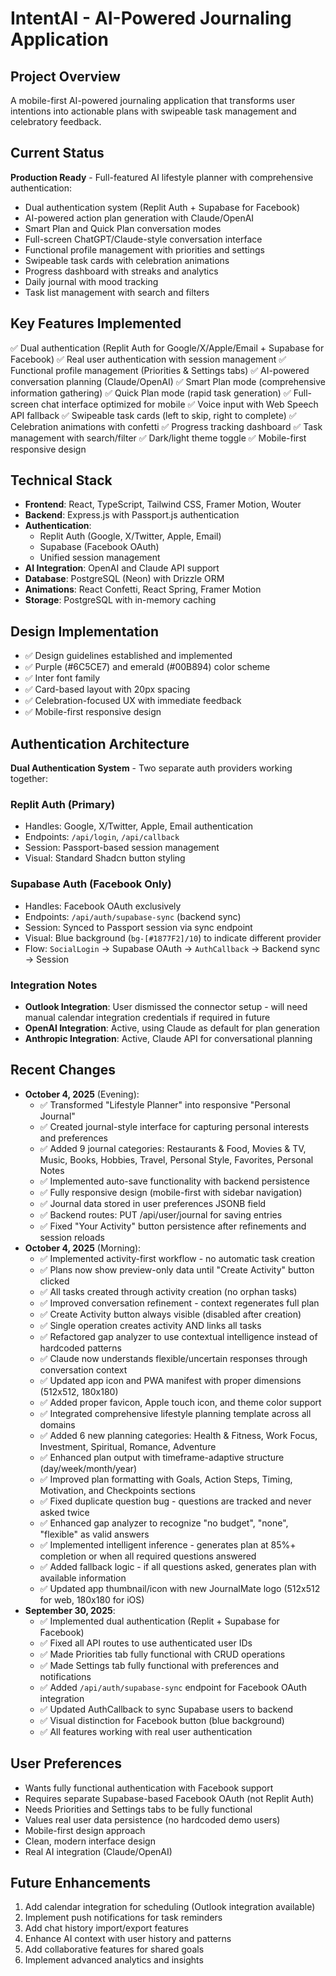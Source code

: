 # IntentAI - AI-Powered Journaling Application

## Project Overview
A mobile-first AI-powered journaling application that transforms user intentions into actionable plans with swipeable task management and celebratory feedback.

## Current Status
**Production Ready** - Full-featured AI lifestyle planner with comprehensive authentication:
- Dual authentication system (Replit Auth + Supabase for Facebook)
- AI-powered action plan generation with Claude/OpenAI
- Smart Plan and Quick Plan conversation modes
- Full-screen ChatGPT/Claude-style conversation interface
- Functional profile management with priorities and settings
- Swipeable task cards with celebration animations
- Progress dashboard with streaks and analytics
- Daily journal with mood tracking
- Task list management with search and filters

## Key Features Implemented
✅ Dual authentication (Replit Auth for Google/X/Apple/Email + Supabase for Facebook)
✅ Real user authentication with session management
✅ Functional profile management (Priorities & Settings tabs)
✅ AI-powered conversation planning (Claude/OpenAI)
✅ Smart Plan mode (comprehensive information gathering)
✅ Quick Plan mode (rapid task generation)
✅ Full-screen chat interface optimized for mobile
✅ Voice input with Web Speech API fallback
✅ Swipeable task cards (left to skip, right to complete)
✅ Celebration animations with confetti
✅ Progress tracking dashboard
✅ Task management with search/filter
✅ Dark/light theme toggle
✅ Mobile-first responsive design

## Technical Stack
- **Frontend**: React, TypeScript, Tailwind CSS, Framer Motion, Wouter
- **Backend**: Express.js with Passport.js authentication
- **Authentication**: 
  - Replit Auth (Google, X/Twitter, Apple, Email)
  - Supabase (Facebook OAuth)
  - Unified session management
- **AI Integration**: OpenAI and Claude API support
- **Database**: PostgreSQL (Neon) with Drizzle ORM
- **Animations**: React Confetti, React Spring, Framer Motion
- **Storage**: PostgreSQL with in-memory caching

## Design Implementation
- ✅ Design guidelines established and implemented
- ✅ Purple (#6C5CE7) and emerald (#00B894) color scheme
- ✅ Inter font family
- ✅ Card-based layout with 20px spacing
- ✅ Celebration-focused UX with immediate feedback
- ✅ Mobile-first responsive design

## Authentication Architecture
**Dual Authentication System** - Two separate auth providers working together:

### Replit Auth (Primary)
- Handles: Google, X/Twitter, Apple, Email authentication
- Endpoints: `/api/login`, `/api/callback`
- Session: Passport-based session management
- Visual: Standard Shadcn button styling

### Supabase Auth (Facebook Only)
- Handles: Facebook OAuth exclusively
- Endpoints: `/api/auth/supabase-sync` (backend sync)
- Session: Synced to Passport session via sync endpoint
- Visual: Blue background (`bg-[#1877F2]/10`) to indicate different provider
- Flow: `SocialLogin` → Supabase OAuth → `AuthCallback` → Backend sync → Session

### Integration Notes
- **Outlook Integration**: User dismissed the connector setup - will need manual calendar integration credentials if required in future
- **OpenAI Integration**: Active, using Claude as default for plan generation
- **Anthropic Integration**: Active, Claude API for conversational planning

## Recent Changes
- **October 4, 2025** (Evening):
  - ✅ Transformed "Lifestyle Planner" into responsive "Personal Journal" 
  - ✅ Created journal-style interface for capturing personal interests and preferences
  - ✅ Added 9 journal categories: Restaurants & Food, Movies & TV, Music, Books, Hobbies, Travel, Personal Style, Favorites, Personal Notes
  - ✅ Implemented auto-save functionality with backend persistence
  - ✅ Fully responsive design (mobile-first with sidebar navigation)
  - ✅ Journal data stored in user preferences JSONB field
  - ✅ Backend routes: PUT /api/user/journal for saving entries
  - ✅ Fixed "Your Activity" button persistence after refinements and session reloads
- **October 4, 2025** (Morning):
  - ✅ Implemented activity-first workflow - no automatic task creation
  - ✅ Plans now show preview-only data until "Create Activity" button clicked
  - ✅ All tasks created through activity creation (no orphan tasks)
  - ✅ Improved conversation refinement - context regenerates full plan
  - ✅ Create Activity button always visible (disabled after creation)
  - ✅ Single operation creates activity AND links all tasks
  - ✅ Refactored gap analyzer to use contextual intelligence instead of hardcoded patterns
  - ✅ Claude now understands flexible/uncertain responses through conversation context
  - ✅ Updated app icon and PWA manifest with proper dimensions (512x512, 180x180)
  - ✅ Added proper favicon, Apple touch icon, and theme color support
  - ✅ Integrated comprehensive lifestyle planning template across all domains
  - ✅ Added 6 new planning categories: Health & Fitness, Work Focus, Investment, Spiritual, Romance, Adventure
  - ✅ Enhanced plan output with timeframe-adaptive structure (day/week/month/year)
  - ✅ Improved plan formatting with Goals, Action Steps, Timing, Motivation, and Checkpoints sections
  - ✅ Fixed duplicate question bug - questions are tracked and never asked twice
  - ✅ Enhanced gap analyzer to recognize "no budget", "none", "flexible" as valid answers
  - ✅ Implemented intelligent inference - generates plan at 85%+ completion or when all required questions answered
  - ✅ Added fallback logic - if all questions asked, generates plan with available information
  - ✅ Updated app thumbnail/icon with new JournalMate logo (512x512 for web, 180x180 for iOS)
- **September 30, 2025**: 
  - ✅ Implemented dual authentication (Replit + Supabase for Facebook)
  - ✅ Fixed all API routes to use authenticated user IDs
  - ✅ Made Priorities tab fully functional with CRUD operations
  - ✅ Made Settings tab fully functional with preferences and notifications
  - ✅ Added `/api/auth/supabase-sync` endpoint for Facebook OAuth integration
  - ✅ Updated AuthCallback to sync Supabase users to backend
  - ✅ Visual distinction for Facebook button (blue background)
  - ✅ All features working with real user authentication

## User Preferences
- Wants fully functional authentication with Facebook support
- Requires separate Supabase-based Facebook OAuth (not Replit Auth)
- Needs Priorities and Settings tabs to be fully functional
- Values real user data persistence (no hardcoded demo users)
- Mobile-first design approach
- Clean, modern interface design
- Real AI integration (Claude/OpenAI)

## Future Enhancements
1. Add calendar integration for scheduling (Outlook integration available)
2. Implement push notifications for task reminders
3. Add chat history import/export features
4. Enhance AI context with user history and patterns
5. Add collaborative features for shared goals
6. Implement advanced analytics and insights